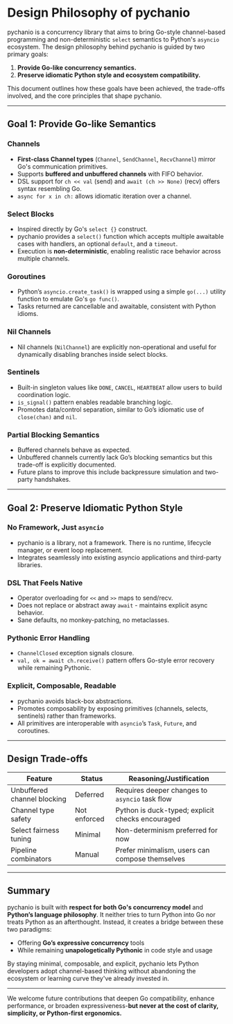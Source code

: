 # Design Philosophy of pychanio

pychanio is a concurrency library that aims to bring Go-style channel-based programming and non-deterministic `select` semantics to Python's `asyncio` ecosystem. The design philosophy behind pychanio is guided by two primary goals:

1. **Provide Go-like concurrency semantics.**
2. **Preserve idiomatic Python style and ecosystem compatibility.**

This document outlines how these goals have been achieved, the trade-offs involved, and the core principles that shape pychanio.

---

## Goal 1: Provide Go-like Semantics

### Channels

* **First-class Channel types** (`Channel`, `SendChannel`, `RecvChannel`) mirror Go's communication primitives.
* Supports **buffered and unbuffered channels** with FIFO behavior.
* DSL support for `ch << val` (send) and `await (ch >> None)` (recv) offers syntax resembling Go.
* `async for x in ch:` allows idiomatic iteration over a channel.

### Select Blocks

* Inspired directly by Go's `select {}` construct.
* pychanio provides a `select()` function which accepts multiple awaitable cases with handlers, an optional `default`, and a `timeout`.
* Execution is **non-deterministic**, enabling realistic race behavior across multiple channels.

### Goroutines

* Python’s `asyncio.create_task()` is wrapped using a simple `go(...)` utility function to emulate Go's `go func()`.
* Tasks returned are cancellable and awaitable, consistent with Python idioms.

### Nil Channels

* Nil channels (`NilChannel`) are explicitly non-operational and useful for dynamically disabling branches inside select blocks.

### Sentinels

* Built-in singleton values like `DONE`, `CANCEL`, `HEARTBEAT` allow users to build coordination logic.
* `is_signal()` pattern enables readable branching logic.
* Promotes data/control separation, similar to Go’s idiomatic use of `close(chan)` and `nil`.

### Partial Blocking Semantics

* Buffered channels behave as expected.
* Unbuffered channels currently lack Go’s blocking semantics but this trade-off is explicitly documented.
* Future plans to improve this include backpressure simulation and two-party handshakes.

---

## Goal 2: Preserve Idiomatic Python Style

### No Framework, Just `asyncio`

* pychanio is a library, not a framework. There is no runtime, lifecycle manager, or event loop replacement.
* Integrates seamlessly into existing asyncio applications and third-party libraries.

### DSL That Feels Native

* Operator overloading for `<<` and `>>` maps to send/recv.
* Does not replace or abstract away `await` - maintains explicit async behavior.
* Sane defaults, no monkey-patching, no metaclasses.

### Pythonic Error Handling

* `ChannelClosed` exception signals closure.
* `val, ok = await ch.receive()` pattern offers Go-style error recovery while remaining Pythonic.

### Explicit, Composable, Readable

* pychanio avoids black-box abstractions.
* Promotes composability by exposing primitives (channels, selects, sentinels) rather than frameworks.
* All primitives are interoperable with `asyncio`’s `Task`, `Future`, and coroutines.

---

## Design Trade-offs

| Feature                     | Status       | Reasoning/Justification                          |
| --------------------------- | ------------ | ------------------------------------------------ |
| Unbuffered channel blocking | Deferred     | Requires deeper changes to `asyncio` task flow   |
| Channel type safety         | Not enforced | Python is duck-typed; explicit checks encouraged |
| Select fairness tuning      | Minimal      | Non-determinism preferred for now                |
| Pipeline combinators        | Manual       | Prefer minimalism, users can compose themselves  |

---

## Summary

pychanio is built with **respect for both Go's concurrency model** and **Python’s language philosophy**. It neither tries to turn Python into Go nor treats Python as an afterthought. Instead, it creates a bridge between these two paradigms:

* Offering **Go’s expressive concurrency** tools
* While remaining **unapologetically Pythonic** in code style and usage

By staying minimal, composable, and explicit, pychanio lets Python developers adopt channel-based thinking without abandoning the ecosystem or learning curve they've already invested in.

---

We welcome future contributions that deepen Go compatibility, enhance performance, or broaden expressiveness-**but never at the cost of clarity, simplicity, or Python-first ergonomics.**
